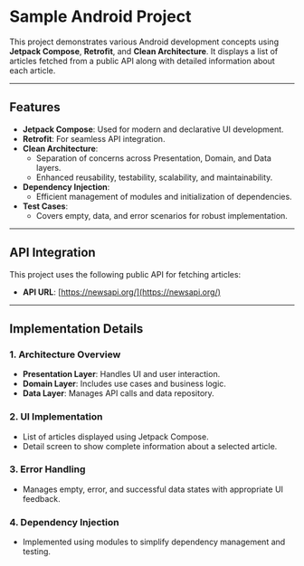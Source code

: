 # Sample Android Project

This project demonstrates various Android development concepts using **Jetpack Compose**, **Retrofit**, and **Clean Architecture**. It displays a list of articles fetched from a public API along with detailed information about each article.

---

## Features

- **Jetpack Compose**: Used for modern and declarative UI development.
- **Retrofit**: For seamless API integration.
- **Clean Architecture**: 
  - Separation of concerns across Presentation, Domain, and Data layers.
  - Enhanced reusability, testability, scalability, and maintainability.
- **Dependency Injection**: 
  - Efficient management of modules and initialization of dependencies.
- **Test Cases**:
  - Covers empty, data, and error scenarios for robust implementation.

---

## API Integration

This project uses the following public API for fetching articles:
- **API URL**: [https://newsapi.org/](https://newsapi.org/)

---

## Implementation Details

### 1. **Architecture Overview**
   - **Presentation Layer**: Handles UI and user interaction.
   - **Domain Layer**: Includes use cases and business logic.
   - **Data Layer**: Manages API calls and data repository.

### 2. **UI Implementation**
   - List of articles displayed using Jetpack Compose.
   - Detail screen to show complete information about a selected article.

### 3. **Error Handling**
   - Manages empty, error, and successful data states with appropriate UI feedback.

### 4. **Dependency Injection**
   - Implemented using modules to simplify dependency management and testing.



